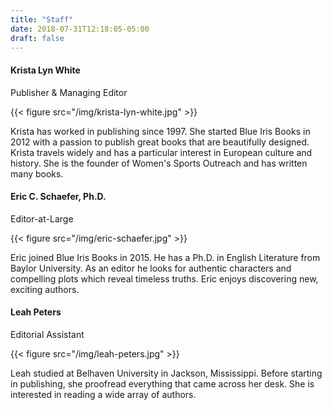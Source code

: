 ```yaml
---
title: "Staff"
date: 2018-07-31T12:18:05-05:00
draft: false
---
```


#### Krista Lyn White

Publisher & Managing Editor

{{< figure src="/img/krista-lyn-white.jpg" >}}

Krista has worked in publishing since 1997. She started Blue Iris Books in 2012 with a passion to publish great books that are beautifully designed. Krista travels widely and has a particular interest in European culture and history. She is the founder of Women's Sports Outreach and has written many books.



#### Eric C. Schaefer, Ph.D.

Editor-at-Large

{{< figure src="/img/eric-schaefer.jpg" >}}

Eric joined Blue Iris Books in 2015. He has a Ph.D. in English Literature from Baylor University. As an editor he looks for authentic characters and compelling plots which reveal timeless truths. Eric enjoys discovering new, exciting authors.

#### Leah Peters

Editorial Assistant

{{< figure src="/img/leah-peters.jpg" >}}

Leah studied at Belhaven University in Jackson, Mississippi. Before starting in publishing, she proofread everything that came across her desk. She is interested in reading a wide array of authors.
